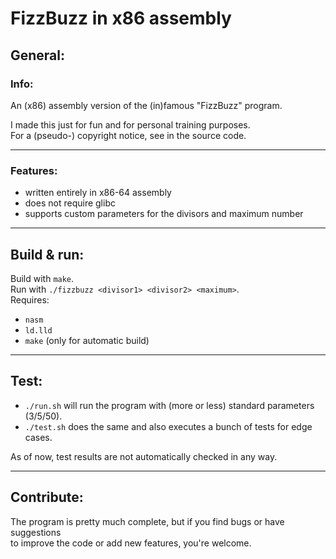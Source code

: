 FizzBuzz in x86 assembly
========================

General:
--------

### Info:

An (x86) assembly version of the (in)famous "FizzBuzz" program.

I made this just for fun and for personal training purposes.  
For a (pseudo-) copyright notice, see in the source code.

---

### Features:

* written entirely in x86-64 assembly
* does not require glibc
* supports custom parameters for the divisors and maximum number

---

Build & run:
------------

Build with `make`.  
Run with `./fizzbuzz <divisor1> <divisor2> <maximum>`.  
Requires:
* `nasm`
* `ld.lld`
* `make` (only for automatic build)

---

Test:
-----

* `./run.sh` will run the program with (more or less) standard parameters (3/5/50).
* `./test.sh` does the same and also executes a bunch of tests for edge cases.

As of now, test results are not automatically checked in any way.

---

Contribute:
-----------

The program is pretty much complete, but if you find bugs or have suggestions  
to improve the code or add new features, you're welcome.



